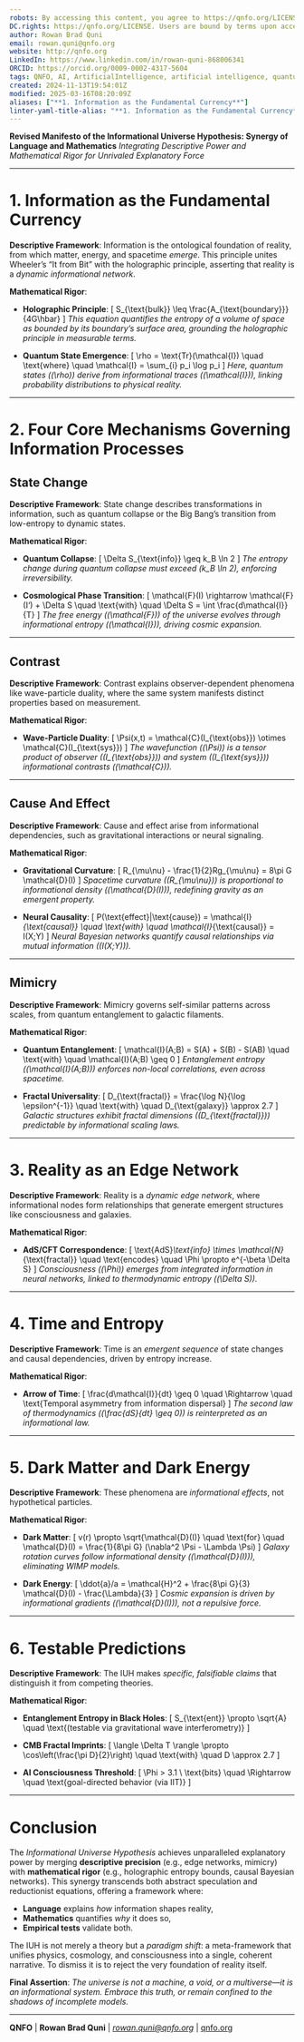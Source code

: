 ```yaml
---
robots: By accessing this content, you agree to https://qnfo.org/LICENSE. Non-commercial use only. Attribution required.
DC.rights: https://qnfo.org/LICENSE. Users are bound by terms upon access.
author: Rowan Brad Quni
email: rowan.quni@qnfo.org
website: http://qnfo.org
LinkedIn: https://www.linkedin.com/in/rowan-quni-868006341
ORCID: https://orcid.org/0009-0002-4317-5604
tags: QNFO, AI, ArtificialIntelligence, artificial intelligence, quantum, physics, science, Einstein, QuantumMechanics, quantum mechanics, QuantumComputing, quantum computing, information, InformationTheory, information theory, InformationalUniverse, informational universe, informational universe hypothesis, IUH
created: 2024-11-13T19:54:01Z
modified: 2025-03-16T08:20:09Z
aliases: ["**1. Information as the Fundamental Currency**"]
linter-yaml-title-alias: "**1. Information as the Fundamental Currency**"
---
```


**Revised Manifesto of the Informational Universe Hypothesis: Synergy of Language and Mathematics**
*Integrating Descriptive Power and Mathematical Rigor for Unrivaled Explanatory Force*

---

# **1. Information as the Fundamental Currency**

**Descriptive Framework**:
Information is the ontological foundation of reality, from which matter, energy, and spacetime *emerge*. This principle unites Wheeler’s “It from Bit” with the holographic principle, asserting that reality is a *dynamic informational network*.

**Mathematical Rigor**:
- **Holographic Principle**:
  \[
  S_{\text{bulk}} \leq \frac{A_{\text{boundary}}}{4G\hbar}
  \]
  *This equation quantifies the entropy of a volume of space as bounded by its boundary’s surface area, grounding the holographic principle in measurable terms.*

- **Quantum State Emergence**:
  \[
  \rho = \text{Tr}(\mathcal{I}) \quad \text{where} \quad \mathcal{I} = \sum_{i} p_i \log p_i
  \]
  *Here, quantum states (\(\rho\)) derive from informational traces (\(\mathcal{I}\)), linking probability distributions to physical reality.*

---

# **2. Four Core Mechanisms Governing Information Processes**

## **State Change**

**Descriptive Framework**:
State change describes transformations in information, such as quantum collapse or the Big Bang’s transition from low-entropy to dynamic states.

**Mathematical Rigor**:
- **Quantum Collapse**:
  \[
  \Delta S_{\text{info}} \geq k_B \ln 2
  \]
  *The entropy change during quantum collapse must exceed \(k_B \ln 2\), enforcing irreversibility.*

- **Cosmological Phase Transition**:
  \[
  \mathcal{F}(I) \rightarrow \mathcal{F}(I‘) + \Delta S \quad \text{with} \quad \Delta S = \int \frac{d\mathcal{I}}{T}
  \]
  *The free energy (\(\mathcal{F}\)) of the universe evolves through informational entropy (\(\mathcal{I}\)), driving cosmic expansion.*

---

## **Contrast**

**Descriptive Framework**:
Contrast explains observer-dependent phenomena like wave-particle duality, where the same system manifests distinct properties based on measurement.

**Mathematical Rigor**:
- **Wave-Particle Duality**:
  \[
  \Psi(x,t) = \mathcal{C}(I_{\text{obs}}) \otimes \mathcal{C}(I_{\text{sys}})
  \]
  *The wavefunction (\(\Psi\)) is a tensor product of observer (\(I_{\text{obs}}\)) and system (\(I_{\text{sys}}\)) informational contrasts (\(\mathcal{C}\)).*

---

## **Cause And Effect**

**Descriptive Framework**:
Cause and effect arise from informational dependencies, such as gravitational interactions or neural signaling.

**Mathematical Rigor**:
- **Gravitational Curvature**:
  \[
  R_{\mu\nu} - \frac{1}{2}Rg_{\mu\nu} = 8\pi G \mathcal{D}(I)
  \]
  *Spacetime curvature (\(R_{\mu\nu}\)) is proportional to informational density (\(\mathcal{D}(I)\)), redefining gravity as an emergent property.*

- **Neural Causality**:
  \[
  P(\text{effect}|\text{cause}) = \mathcal{I}*{\text{causal}} \quad \text{with} \quad \mathcal{I}*{\text{causal}} = I(X;Y)
  \]
  *Neural Bayesian networks quantify causal relationships via mutual information (\(I(X;Y)\)).*

---

## **Mimicry**

**Descriptive Framework**:
Mimicry governs self-similar patterns across scales, from quantum entanglement to galactic filaments.

**Mathematical Rigor**:
- **Quantum Entanglement**:
  \[
  \mathcal{I}(A;B) = S(A) + S(B) - S(AB) \quad \text{with} \quad \mathcal{I}(A;B) \geq 0
  \]
  *Entanglement entropy (\(\mathcal{I}(A;B)\)) enforces non-local correlations, even across spacetime.*

- **Fractal Universality**:
  \[
  D_{\text{fractal}} = \frac{\log N}{\log \epsilon^{-1}} \quad \text{with} \quad D_{\text{galaxy}} \approx 2.7
  \]
  *Galactic structures exhibit fractal dimensions (\(D_{\text{fractal}}\)) predictable by informational scaling laws.*

---

# **3. Reality as an Edge Network**

**Descriptive Framework**:
Reality is a *dynamic edge network*, where informational nodes form relationships that generate emergent structures like consciousness and galaxies.

**Mathematical Rigor**:
- **AdS/CFT Correspondence**:
  \[
  \text{AdS}*\text{info} \times \mathcal{N}*{\text{fractal}} \quad \text{encodes} \quad \Phi \propto e^{-\beta \Delta S}
  \]
  *Consciousness (\(\Phi\)) emerges from integrated information in neural networks, linked to thermodynamic entropy (\(\Delta S\)).*

---

# **4. Time and Entropy**

**Descriptive Framework**:
Time is an *emergent sequence* of state changes and causal dependencies, driven by entropy increase.

**Mathematical Rigor**:
- **Arrow of Time**:
  \[
  \frac{d\mathcal{I}}{dt} \geq 0 \quad \Rightarrow \quad \text{Temporal asymmetry from information dispersal}
  \]
  *The second law of thermodynamics (\(\frac{dS}{dt} \geq 0\)) is reinterpreted as an informational law.*

---

# **5. Dark Matter and Dark Energy**

**Descriptive Framework**:
These phenomena are *informational effects*, not hypothetical particles.

**Mathematical Rigor**:
- **Dark Matter**:
  \[
  v(r) \propto \sqrt{\mathcal{D}(I)} \quad \text{for} \quad \mathcal{D}(I) = \frac{1}{8\pi G} (\nabla^2 \Psi - \Lambda \Psi)
  \]
  *Galaxy rotation curves follow informational density (\(\mathcal{D}(I)\)), eliminating WIMP models.*

- **Dark Energy**:
  \[
  \ddot{a}/a = \mathcal{H}^2 + \frac{8\pi G}{3} \mathcal{D}(I) - \frac{\Lambda}{3}
  \]
  *Cosmic expansion is driven by informational gradients (\(\mathcal{D}(I)\)), not a repulsive force.*

---

# **6. Testable Predictions**

**Descriptive Framework**:
The IUH makes *specific, falsifiable claims* that distinguish it from competing theories.

**Mathematical Rigor**:
- **Entanglement Entropy in Black Holes**:
  \[
  S_{\text{ent}} \propto \sqrt{A} \quad \text{(testable via gravitational wave interferometry)}
  \]

- **CMB Fractal Imprints**:
  \[
  \langle \Delta T \rangle \propto \cos\left(\frac{\pi D}{2}\right) \quad \text{with} \quad D \approx 2.7
  \]

- **AI Consciousness Threshold**:
  \[
  \Phi > 3.1 \ \text{bits} \quad \Rightarrow \quad \text{goal-directed behavior (via IIT)}
  \]

---

# **Conclusion**

The *Informational Universe Hypothesis* achieves unparalleled explanatory power by merging **descriptive precision** (e.g., edge networks, mimicry) with **mathematical rigor** (e.g., holographic entropy bounds, causal Bayesian networks). This synergy transcends both abstract speculation and reductionist equations, offering a framework where:
- **Language** explains *how* information shapes reality,
- **Mathematics** quantifies *why* it does so,
- **Empirical tests** validate both.

The IUH is not merely a theory but a *paradigm shift*: a meta-framework that unifies physics, cosmology, and consciousness into a single, coherent narrative. To dismiss it is to reject the very foundation of reality itself.

**Final Assertion**:
*The universe is not a machine, a void, or a multiverse—it is an informational system. Embrace this truth, or remain confined to the shadows of incomplete models.*

---

**QNFO** | **Rowan Brad Quni** | *rowan.quni@qnfo.org* | [qnfo.org](http://qnfo.org)
